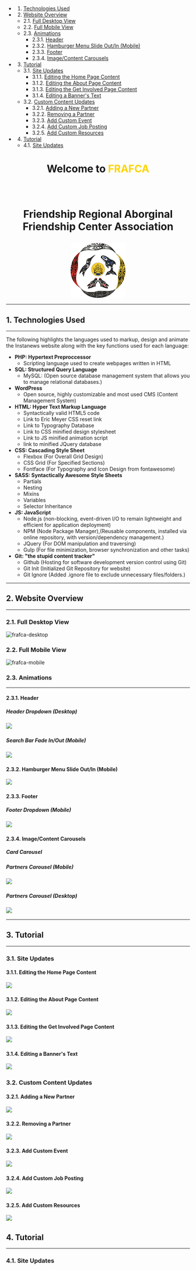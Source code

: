 <!-- vscode-markdown-toc -->
* 1. [Technologies Used](#TechnologiesUsed)
* 2. [Website Overview](#WebsiteOverview)
	* 2.1. [Full Desktop View](#FullDesktopView)
	* 2.2. [Full Mobile View](#FullMobileView)
	* 2.3. [Animations](#Animations)
		* 2.3.1. [Header](#Header)
		* 2.3.2. [Hamburger Menu Slide Out/In (Mobile)](#HamburgerMenuSlideOutInMobile)
		* 2.3.3. [Footer](#Footer)
		* 2.3.4. [Image/Content Carousels](#ImageContentCarousels)
* 3. [Tutorial](#Tutorial)
	* 3.1. [Site Updates](#SiteUpdates)
		* 3.1.1. [Editing the Home Page Content](#EditingtheHomePageContent)
		* 3.1.2. [Editing the About Page Content](#EditingtheAboutPageContent)
		* 3.1.3. [Editing the Get Involved Page Content](#EditingtheGetInvolvedPageContent)
		* 3.1.4. [Editing a Banner's Text](#EditingaBannersText)
	* 3.2. [Custom Content Updates](#CustomContentUpdates)
		* 3.2.1. [Adding a New Partner](#AddingaNewPartner)
		* 3.2.2. [Removing a Partner](#RemovingaPartner)
		* 3.2.3. [Add Custom Event](#AddCustomEvent)
		* 3.2.4. [Add Custom Job Posting](#AddCustomJobPosting)
		* 3.2.5. [Add Custom Resources](#AddCustomResources)
* 4. [Tutorial](#Tutorial-1)
	* 4.1. [Site Updates](#SiteUpdates-1)

<!-- vscode-markdown-toc-config
	numbering=true
	autoSave=true
	/vscode-markdown-toc-config -->
<!-- /vscode-markdown-toc -->  

# <p style="text-align: center;">Welcome to <span style="color:#FFD400;">FRAFCA</span></p> <br> <p style="text-align: center">Friendship Regional Aborginal Friendship Center Association</p>

<!-- ![frafca-logo]<div>(/themes/frafca/images/logos/2018_frafca_logo_final.png)</div> -->
<div style="margin:0 auto; width:150px;"><img src="/themes/frafca/images/logos/2018_frafca_logo_final.png" /></div>

___

##  1. <a name='TechnologiesUsed'></a>Technologies Used
___

The following highlights the languages used to markup, design and animate the Instanews website along with the key functions used for each language:

* **PHP: Hypertext Preproccessor**
  * Scripting language used to create webpages written in HTML
* **SQL: Structured Query Language**
  * MySQL:      (Open source database management system that allows you to manage relational databases.)
* **WordPress**
  * Open source, highly customizable and most used CMS (Content Management System)
* **HTML: Hyper Text Markup Language**
  * Syntactically valid HTML5 code
  * Link to Eric Meyer CSS reset link
  * Link to Typography Database
  * Link to CSS minified design stylesheet
  * Link to JS minified animation script
  * link to minified JQuery database
* **CSS:  Cascading Style Sheet**
  * Flexbox     (For Overall Grid Design)
  * CSS Grid    (For Specified Sections)
  * Fontface    (For Typography and Icon Design from fontawesome)
* **SASS: Syntactically Awesome Style Sheets**
  * Partials        
  * Nesting
  * Mixins
  * Variables
  * Selector Inheritance
* **JS: JavaScript**
  * Node.js     (non-blocking, event-driven I/O to remain lightweight and efficient for application deployment)
  * NPM         (Node Package Manager),(Reusable components, installed via online repository, with version/dependency management.)
  * JQuery      (For DOM manipulation and traversing)
  * Gulp        (For file minimization, browser synchronization and other tasks)
* **Git: "the stupid content tracker"**
  * Github      (Hosting for software development version control using Git)
  * Git Init    (Initialized Git Repository for website)
  * Git Ignore  (Added .ignore file to exclude unnecessary files/folders.)

___

##  2. <a name='WebsiteOverview'></a>Website Overview
___

###  2.1. <a name='FullDesktopView'></a>Full Desktop View

![frafca-desktop](/themes/frafca/images/gifs/full-desktop-website.gif)

###  2.2. <a name='FullMobileView'></a>Full Mobile View

![frafca-mobile](/themes/frafca/images/gifs/full-mobile-website.gif)



###  2.3. <a name='Animations'></a>Animations

___

####  2.3.1. <a name='Header'></a>Header

##### Header Dropdown (Desktop)

![](name-of-giphy.gif)

##### Search Bar Fade In/Out (Mobile)

![](name-of-giphy.gif)

####  2.3.2. <a name='HamburgerMenuSlideOutInMobile'></a>Hamburger Menu Slide Out/In (Mobile)

![](name-of-giphy.gif)

####  2.3.3. <a name='Footer'></a>Footer

##### Footer Dropdown (Mobile)

![](/themes/frafca/images/gifs/animation-footer.gif)

####  2.3.4. <a name='ImageContentCarousels'></a>Image/Content Carousels

##### Card Carousel

##### Partners Carousel (Mobile)

![](name-of-giphy.gif)

##### Partners Carousel (Desktop)

![](name-of-giphy.gif)

___

##  3. <a name='Tutorial'></a>Tutorial
___

###  3.1. <a name='SiteUpdates'></a>Site Updates

####  3.1.1. <a name='EditingtheHomePageContent'></a>Editing the Home Page Content

![](name-of-giphy.gif)

####  3.1.2. <a name='EditingtheAboutPageContent'></a>Editing the About Page Content

![](name-of-giphy.gif)

####  3.1.3. <a name='EditingtheGetInvolvedPageContent'></a>Editing the Get Involved Page Content

![](name-of-giphy.gif)

####  3.1.4. <a name='EditingaBannersText'></a>Editing a Banner's Text

![](name-of-giphy.gif)

###  3.2. <a name='CustomContentUpdates'></a>Custom Content Updates

####  3.2.1. <a name='AddingaNewPartner'></a>Adding a New Partner

![](name-of-giphy.gif)

####  3.2.2. <a name='RemovingaPartner'></a>Removing a Partner

![](name-of-giphy.gif)

####  3.2.3. <a name='AddCustomEvent'></a>Add Custom Event

![](name-of-giphy.gif)

####  3.2.4. <a name='AddCustomJobPosting'></a>Add Custom Job Posting

![](name-of-giphy.gif)

####  3.2.5. <a name='AddCustomResources'></a>Add Custom Resources

![](name-of-giphy.gif)


##  4. <a name='Tutorial-1'></a>Tutorial
___

###  4.1. <a name='SiteUpdates-1'></a>Site Updates
